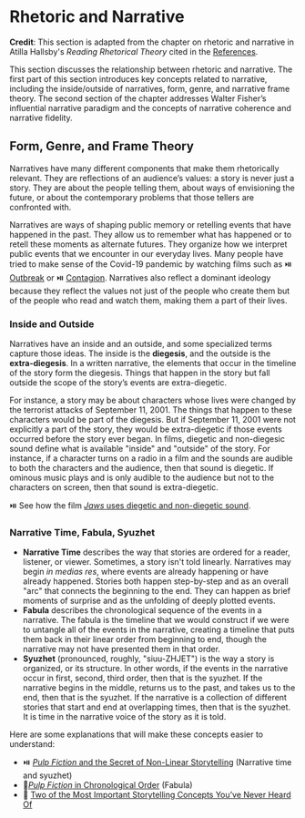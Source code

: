 # Rhetoric and Narrative

**Credit**: This section is adapted from the chapter on rhetoric and narrative in Atilla Hallsby's *Reading Rhetorical Theory* cited in the [References](references.md).

This section discusses the relationship between rhetoric and narrative. The first part of this section introduces key concepts related to narrative, including the inside/outside of narratives, form, genre, and narrative frame theory. The second section of the chapter addresses Walter Fisher’s influential narrative paradigm and the concepts of narrative coherence and narrative fidelity. 

## Form, Genre, and Frame Theory

Narratives have many different components that make them rhetorically relevant. They are reflections of an audience’s values: a story is never just a story. They are about the people telling them, about ways of envisioning the future, or about the contemporary problems that those tellers are confronted with.

Narratives are ways of shaping public memory or retelling events that have happened in the past. They allow us to remember what has happened or to retell these moments as alternate futures. They organize how we interpret public events that we encounter in our everyday lives. Many people have tried to make sense of the Covid-19 pandemic by watching films such as ⏯️ [Outbreak](https://www.youtube.com/watch?v=Y5povsMKfT4) or ⏯️ [Contagion](https://www.youtube.com/watch?v=4sYSyuuLk5g). Narratives also reflect a dominant ideology because they reflect the values not just of the people who create them but of the people who read and watch them, making them a part of their lives.

### Inside and Outside
Narratives have an inside and an outside, and some specialized terms capture those ideas. The inside is the **diegesis**, and the outside is the **extra-diegesis**. In a written narrative, the elements that occur in the timeline of the story form the diegesis. Things that happen in the story but fall outside the scope of the story’s events are extra-diegetic. 

For instance, a story may be about characters whose lives were changed by the terrorist attacks of September 11, 2001. The things that happen to these characters would be part of the diegesis. But if September 11, 2001 were not explicitly a part of the story, they would be extra-diegetic if those events occurred before the story ever began. In films, diegetic and non-diegesic sound define what is available "inside" and "outside" of the story. For instance, if a character turns on a radio in a film and the sounds are audible to both the characters and the audience, then that sound is diegetic. If ominous music plays and is only audible to the audience but not to the characters on screen, then that sound is extra-diegetic. 

⏯️ See how the film [*Jaws* uses diegetic and non-diegetic sound](https://www.youtube.com/watch?v=H_4hOY-9nKA). 

### Narrative Time, Fabula, Syuzhet

* **Narrative Time** describes the way that stories are ordered for a reader, listener, or viewer. Sometimes, a story isn't told linearly. Narratives may begin *in medias res*, where events are already happening or have already happened. Stories both happen step-by-step and as an overall "arc" that connects the beginning to the end. They can happen as brief moments of surprise and as the unfolding of deeply plotted events.
* **Fabula** describes the chronological sequence of the events in a narrative. The fabula is the timeline that we would construct if we were to untangle all of the events in the narrative, creating a timeline that puts them back in their linear order from beginning to end, though the narrative may not have presented them in that order.
* **Syuzhet** (pronounced, roughly, "siuu-ZHJET") is the way a story is organized, or its structure. In other words, if the events in the narrative occur in first, second, third order, then that is the syuzhet. If the narrative begins in the middle, returns us to the past, and takes us to the end, then that is the syuzhet. If the narrative is a collection of different stories that start and end at overlapping times, then that is the syuzhet. It is time in the narrative voice of the story as it is told.

Here are some explanations that will make these concepts easier to understand:

* ⏯️ [*Pulp Fiction* and the Secret of Non-Linear Storytelling](https://www.youtube.com/watch?v=BMrUP4nb8gw) (Narrative time and syuzhet)
* 🔗[*Pulp Fiction* in Chronological Order](https://screenrant.com/pulp-fiction-movie-story-chronological-order/) (Fabula)
* 🔗 [Two of the Most Important Storytelling Concepts You’ve Never Heard Of](https://thescriptlab.com/blogs/31979-two-of-the-most-important-storytelling-concepts-youve-never-heard-of/)












